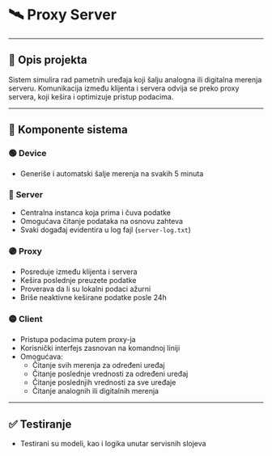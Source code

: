 # 🛰️ Proxy Server

---

## 📌 Opis projekta

Sistem simulira rad pametnih uređaja koji šalju analogna ili digitalna merenja serveru. 
Komunikacija između klijenta i servera odvija se preko proxy servera, koji kešira i optimizuje pristup podacima.

---

## 🧩 Komponente sistema

### 🟢 **Device**
- Generiše i automatski šalje merenja na svakih 5 minuta

### 🔵 **Server**
- Centralna instanca koja prima i čuva podatke
- Omogućava čitanje podataka na osnovu zahteva
- Svaki događaj evidentira u log fajl (`server-log.txt`)

### 🟣 **Proxy**
- Posreduje između klijenta i servera
- Kešira poslednje preuzete podatke
- Proverava da li su lokalni podaci ažurni
- Briše neaktivne keširane podatke posle 24h

### 🟡 **Client**
- Pristupa podacima putem proxy-ja
- Korisnički interfejs zasnovan na komandnoj liniji
- Omogućava:
  - Čitanje svih merenja za određeni uređaj
  - Čitanje poslednje vrednosti za određeni uređaj
  - Čitanje poslednjih vrednosti za sve uređaje
  - Čitanje analognih ili digitalnih merenja

---
## ✅ Testiranje

- Testirani su modeli, kao i logika unutar servisnih slojeva
  
